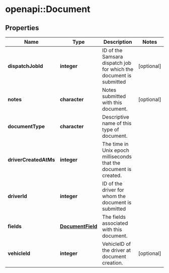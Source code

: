 # openapi::Document

## Properties
Name | Type | Description | Notes
------------ | ------------- | ------------- | -------------
**dispatchJobId** | **integer** | ID of the Samsara dispatch job for which the document is submitted | [optional] 
**notes** | **character** | Notes submitted with this document. | [optional] 
**documentType** | **character** | Descriptive name of this type of document. | 
**driverCreatedAtMs** | **integer** | The time in Unix epoch milliseconds that the document is created. | 
**driverId** | **integer** | ID of the driver for whom the document is submitted | 
**fields** | [**DocumentField**](DocumentField.md) | The fields associated with this document. | 
**vehicleId** | **integer** | VehicleID of the driver at document creation. | [optional] 


